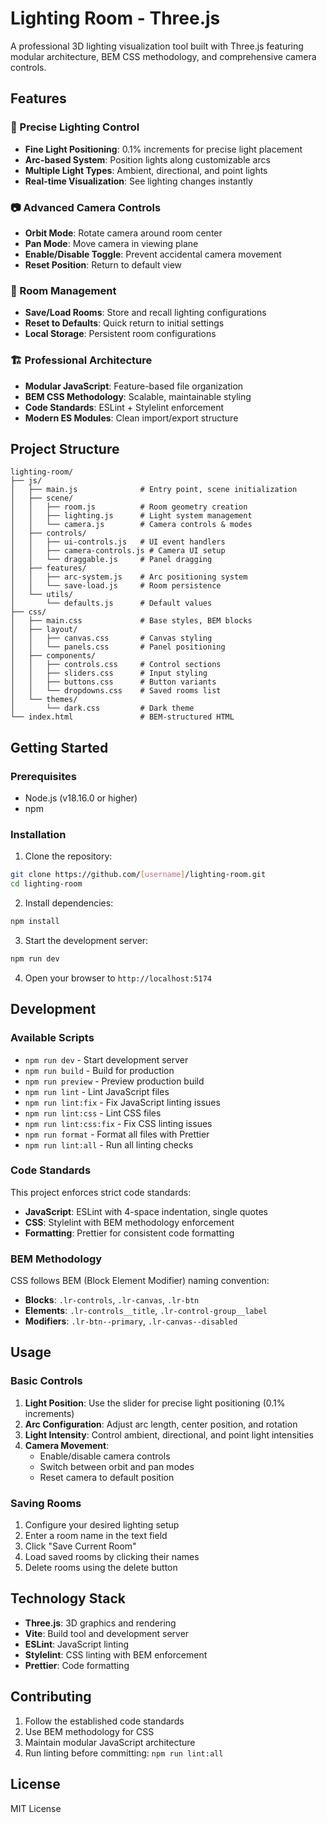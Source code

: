# Lighting Room - Three.js

A professional 3D lighting visualization tool built with Three.js featuring modular architecture, BEM CSS methodology, and comprehensive camera controls.

## Features

### 🎯 Precise Lighting Control
- **Fine Light Positioning**: 0.1% increments for precise light placement
- **Arc-based System**: Position lights along customizable arcs
- **Multiple Light Types**: Ambient, directional, and point lights
- **Real-time Visualization**: See lighting changes instantly

### 📷 Advanced Camera Controls
- **Orbit Mode**: Rotate camera around room center
- **Pan Mode**: Move camera in viewing plane
- **Enable/Disable Toggle**: Prevent accidental camera movement
- **Reset Position**: Return to default view

### 💾 Room Management
- **Save/Load Rooms**: Store and recall lighting configurations
- **Reset to Defaults**: Quick return to initial settings
- **Local Storage**: Persistent room configurations

### 🏗️ Professional Architecture
- **Modular JavaScript**: Feature-based file organization
- **BEM CSS Methodology**: Scalable, maintainable styling
- **Code Standards**: ESLint + Stylelint enforcement
- **Modern ES Modules**: Clean import/export structure

## Project Structure

```
lighting-room/
├── js/
│   ├── main.js              # Entry point, scene initialization
│   ├── scene/
│   │   ├── room.js          # Room geometry creation
│   │   ├── lighting.js      # Light system management
│   │   └── camera.js        # Camera controls & modes
│   ├── controls/
│   │   ├── ui-controls.js   # UI event handlers
│   │   ├── camera-controls.js # Camera UI setup
│   │   └── draggable.js     # Panel dragging
│   ├── features/
│   │   ├── arc-system.js    # Arc positioning system
│   │   └── save-load.js     # Room persistence
│   └── utils/
│       └── defaults.js      # Default values
├── css/
│   ├── main.css             # Base styles, BEM blocks
│   ├── layout/
│   │   ├── canvas.css       # Canvas styling
│   │   └── panels.css       # Panel positioning
│   ├── components/
│   │   ├── controls.css     # Control sections
│   │   ├── sliders.css      # Input styling
│   │   ├── buttons.css      # Button variants
│   │   └── dropdowns.css    # Saved rooms list
│   └── themes/
│       └── dark.css         # Dark theme
└── index.html               # BEM-structured HTML
```

## Getting Started

### Prerequisites
- Node.js (v18.16.0 or higher)
- npm

### Installation

1. Clone the repository:
```bash
git clone https://github.com/[username]/lighting-room.git
cd lighting-room
```

2. Install dependencies:
```bash
npm install
```

3. Start the development server:
```bash
npm run dev
```

4. Open your browser to `http://localhost:5174`

## Development

### Available Scripts

- `npm run dev` - Start development server
- `npm run build` - Build for production
- `npm run preview` - Preview production build
- `npm run lint` - Lint JavaScript files
- `npm run lint:fix` - Fix JavaScript linting issues
- `npm run lint:css` - Lint CSS files
- `npm run lint:css:fix` - Fix CSS linting issues
- `npm run format` - Format all files with Prettier
- `npm run lint:all` - Run all linting checks

### Code Standards

This project enforces strict code standards:

- **JavaScript**: ESLint with 4-space indentation, single quotes
- **CSS**: Stylelint with BEM methodology enforcement
- **Formatting**: Prettier for consistent code formatting

### BEM Methodology

CSS follows BEM (Block Element Modifier) naming convention:

- **Blocks**: `.lr-controls`, `.lr-canvas`, `.lr-btn`
- **Elements**: `.lr-controls__title`, `.lr-control-group__label`
- **Modifiers**: `.lr-btn--primary`, `.lr-canvas--disabled`

## Usage

### Basic Controls

1. **Light Position**: Use the slider for precise light positioning (0.1% increments)
2. **Arc Configuration**: Adjust arc length, center position, and rotation
3. **Light Intensity**: Control ambient, directional, and point light intensities
4. **Camera Movement**: 
   - Enable/disable camera controls
   - Switch between orbit and pan modes
   - Reset camera to default position

### Saving Rooms

1. Configure your desired lighting setup
2. Enter a room name in the text field
3. Click "Save Current Room"
4. Load saved rooms by clicking their names
5. Delete rooms using the delete button

## Technology Stack

- **Three.js**: 3D graphics and rendering
- **Vite**: Build tool and development server
- **ESLint**: JavaScript linting
- **Stylelint**: CSS linting with BEM enforcement
- **Prettier**: Code formatting

## Contributing

1. Follow the established code standards
2. Use BEM methodology for CSS
3. Maintain modular JavaScript architecture
4. Run linting before committing: `npm run lint:all`

## License

MIT License
